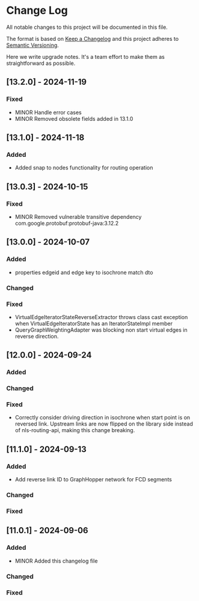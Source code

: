 # Change Log
All notable changes to this project will be documented in this file.

The format is based on [Keep a Changelog](http://keepachangelog.com/)
and this project adheres to [Semantic Versioning](http://semver.org/).

Here we write upgrade notes. It's a team effort to make them as straightforward as possible.

## [13.2.0] - 2024-11-19

### Fixed
- MINOR Handle error cases
- MINOR Removed obsolete fields added in 13.1.0

## [13.1.0] - 2024-11-18

### Added
- Added snap to nodes functionality for routing operation

## [13.0.3] - 2024-10-15

### Fixed
- MINOR Removed vulnerable transitive dependency com.google.protobuf:protobuf-java:3.12.2

## [13.0.0] - 2024-10-07

### Added
- properties edgeid and edge key to isochrone match dto

### Changed

### Fixed
- VirtualEdgeIteratorStateReverseExtractor throws class cast exception when VirtualEdgeIteratorState has an IteratorStateImpl member
- QueryGraphWeightingAdapter was blocking non start virtual edges in reverse direction.

## [12.0.0] - 2024-09-24

### Added

### Changed

### Fixed
- Correctly consider driving direction in isochrone when start point is on reversed link. Upstream links are now flipped
  on the library side instead of nls-routing-api, making this change breaking.

## [11.1.0] - 2024-09-13

### Added
- Add reverse link ID to GraphHopper network for FCD segments

### Changed

### Fixed

## [11.0.1] - 2024-09-06

### Added
- MINOR Added this changelog file

### Changed

### Fixed
